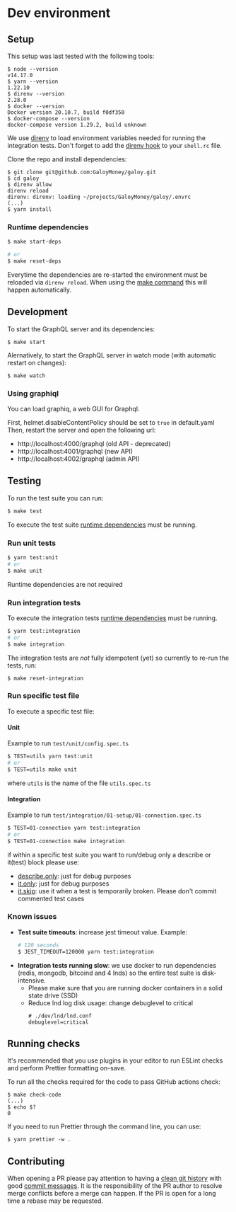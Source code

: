 # Dev environment

## Setup

This setup was last tested with the following tools:
```
$ node --version
v14.17.0
$ yarn --version
1.22.10
$ direnv --version
2.28.0
$ docker --version
Docker version 20.10.7, build f0df350
$ docker-compose --version
docker-compose version 1.29.2, build unknown
```

We use [direnv](https://direnv.net) to load environment variables needed for running the integration tests.
Don't forget to add the [direnv hook](https://direnv.net/docs/hook.html) to your `shell.rc` file.

Clone the repo and install dependencies:
```
$ git clone git@github.com:GaloyMoney/galoy.git
$ cd galoy
$ direnv allow
direnv reload
direnv: direnv: loading ~/projects/GaloyMoney/galoy/.envrc
(...)
$ yarn install
```

### Runtime dependencies

```bash
$ make start-deps

# or
$ make reset-deps
```
Everytime the dependencies are re-started the environment must be reloaded via `direnv reload`. When using the [make command](../Makefile) this will happen automatically.

## Development

To start the GraphQL server and its dependencies:
```
$ make start
```

Alernatively, to start the GraphQL server in watch mode (with automatic restart on changes):
```
$ make watch
```

### Using graphiql

You can load graphiq, a web GUI for Graphql.

First, helmet.disableContentPolicy should be set to `true` in default.yaml
Then, restart the server and open the following url:

- http://localhost:4000/graphql (old API - deprecated)
- http://localhost:4001/graphql (new API)
- http://localhost:4002/graphql (admin API)


## Testing

To run the test suite you can run:

```bash
$ make test
```
To execute the test suite [runtime dependencies](#runtime-dependencies) must be running.

### Run unit tests

```bash
$ yarn test:unit
# or
$ make unit
```

Runtime dependencies are not required

### Run integration tests

To execute the integration tests [runtime dependencies](#runtime-dependencies) must be running.

```bash
$ yarn test:integration
# or
$ make integration
```

The  integration tests are *not* fully idempotent (yet) so currently to re-run the tests, run:
```
$ make reset-integration
```

### Run specific test file

To execute a specific test file:

#### Unit

Example to run `test/unit/config.spec.ts`

```bash
$ TEST=utils yarn test:unit
# or
$ TEST=utils make unit
```
where `utils` is the name of the file `utils.spec.ts`

#### Integration

Example to run `test/integration/01-setup/01-connection.spec.ts`

```bash
$ TEST=01-connection yarn test:integration
# or
$ TEST=01-connection make integration
```

if within a specific test suite you want to run/debug only a describe or it(test) block please use:
* [describe.only](https://jestjs.io/docs/api#describeonlyname-fn): just for debug purposes
* [it.only](https://jestjs.io/docs/api#testonlyname-fn-timeout): just for debug purposes
* [it.skip](https://jestjs.io/docs/api#testskipname-fn): use it when a test is temporarily broken. Please don't commit commented test cases



### Known issues

* **Test suite timeouts**: increase jest timeout value. Example:
  ```bash
  # 120 seconds
  $ JEST_TIMEOUT=120000 yarn test:integration
  ```
* **Integration tests running slow**: we use docker to run dependencies (redis, mongodb, bitcoind and 4 lnds) so the entire test suite is disk-intensive.
  * Please make sure that you are running docker containers in a solid state drive (SSD)
  * Reduce lnd log disk usage: change debuglevel to critical
    ```
    # ./dev/lnd/lnd.conf
    debuglevel=critical
    ```

## Running checks

It's recommended that you use plugins in your editor to run ESLint checks and perform Prettier formatting on-save.

To run all the checks required for the code to pass GitHub actions check:

```
$ make check-code
(...)
$ echo $?
0
```

If you need to run Prettier through the command line, you can use:

```
$ yarn prettier -w .
```

## Contributing

When opening a PR please pay attention to having a [clean git history](https://medium.com/@catalinaturlea/clean-git-history-a-step-by-step-guide-eefc0ad8696d) with good [commit messages](https://tbaggery.com/2008/04/19/a-note-about-git-commit-messages.html).
It is the responsibility of the PR author to resolve merge conflicts before a merge can happen. If the PR is open for a long time a rebase may be requested.
